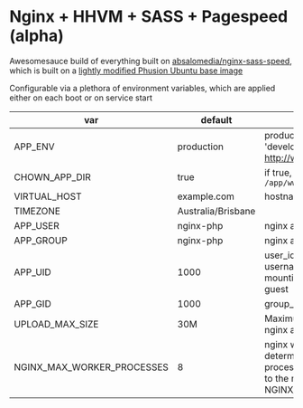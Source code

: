 # Nginx + HHVM + SASS + Pagespeed (alpha)

Awesomesauce build of everything built on  [absalomedia/nginx-sass-speed](https://registry.hub.docker.com/u/absalomedia/nginx-sass-speed/), which is built on a [lightly modified Phusion Ubuntu base image](https://registry.hub.docker.com/u/absalomedia/docker-ubuntu-base/)

Configurable via a plethora of environment variables, which are applied either on each boot or on service start

var | default | description
--- | ------- | -----------
APP_ENV | production | production, development :: 'development' enables http://www.xdebug.org/
CHOWN_APP_DIR | true | if true, `chown $APP_USER:$APP_GROUP /app/www`
VIRTUAL_HOST | example.com | hostname of the application
TIMEZONE | Australia/Brisbane | 
APP_USER | nginx-php | nginx and php5-fpm user 
APP_GROUP | nginx-php | nginx and php5-fpm group
APP_UID | 1000 | user_id - setting to the host username can be useful when mounting volumes from host > guest
APP_GID | 1000 | group_id
UPLOAD_MAX_SIZE | 30M | Maximum upload size, applied to nginx and php5-fpm
NGINX_MAX_WORKER_PROCESSES | 8 | nginx worker_processes is determined from number of processor cores on service start, up to the maximum permitted by NGINX_MAX_WORKER_PROCESSES